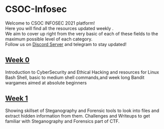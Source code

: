 # CSOC-Infosec
Welcome to CSOC INFOSEC 2021 platform!\
Here you will find all the resources updated weekly .\
We aim to cover up right from the very basic of each of these fields to the maximum possible level of each category.\
Follow us on [Discord Server](https://discord.gg/Gr9hfVB3G5) and telegram to stay updated!
## [Week 0](https://github.com/IIT-BHU-CyberSec/CSOC-Infosec/blob/main/Week-0.md)
Introduction to CyberSecurity and Ethical Hacking and resources for Linux Bash Shell, basic to medium shell commands,and week long Bandit wargames aimed at absolute beginners

## [Week 1](https://github.com/IIT-BHU-CyberSec/CSOC-Infosec/blob/main/Week-1.md)
Showing skillset of Steganography and Forensic tools to look into files and extract hidden information from them. Challenges and Writeups to get familiar with Steganography and Forensics part of CTF.
